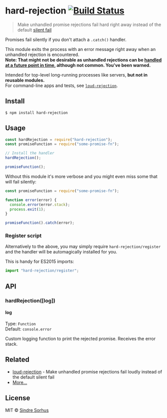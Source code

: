 # hard-rejection [![Build Status](https://travis-ci.org/sindresorhus/hard-rejection.svg?branch=master)](https://travis-ci.org/sindresorhus/hard-rejection)

> Make unhandled promise rejections fail hard right away instead of the default
> [silent fail](https://gist.github.com/benjamingr/0237932cee84712951a2)

Promises fail silently if you don't attach a `.catch()` handler.

This module exits the process with an error message right away when an unhandled
rejection is encountered.<br> **Note: That might not be desirable as unhandled
rejections can be
[handled at a future point in time](https://nodejs.org/api/process.html#process_event_unhandledrejection),
although not common. You've been warned.**

Intended for top-level long-running processes like servers, **but not in
reusable modules.**<br> For command-line apps and tests, see
[`loud-rejection`](https://github.com/sindresorhus/loud-rejection).

## Install

```
$ npm install hard-rejection
```

## Usage

```js
const hardRejection = require("hard-rejection");
const promiseFunction = require("some-promise-fn");

// Install the handler
hardRejection();

promiseFunction();
```

Without this module it's more verbose and you might even miss some that will
fail silently:

```js
const promiseFunction = require("some-promise-fn");

function error(error) {
  console.error(error.stack);
  process.exit(1);
}

promiseFunction().catch(error);
```

### Register script

Alternatively to the above, you may simply require `hard-rejection/register` and
the handler will be automagically installed for you.

This is handy for ES2015 imports:

```js
import "hard-rejection/register";
```

## API

### hardRejection([log])

#### log

Type: `Function`<br> Default: `console.error`

Custom logging function to print the rejected promise. Receives the error stack.

## Related

- [loud-rejection](https://github.com/sindresorhus/loud-rejection) - Make
  unhandled promise rejections fail loudly instead of the default silent fail
- [More…](https://github.com/sindresorhus/promise-fun)

## License

MIT © [Sindre Sorhus](https://sindresorhus.com)
